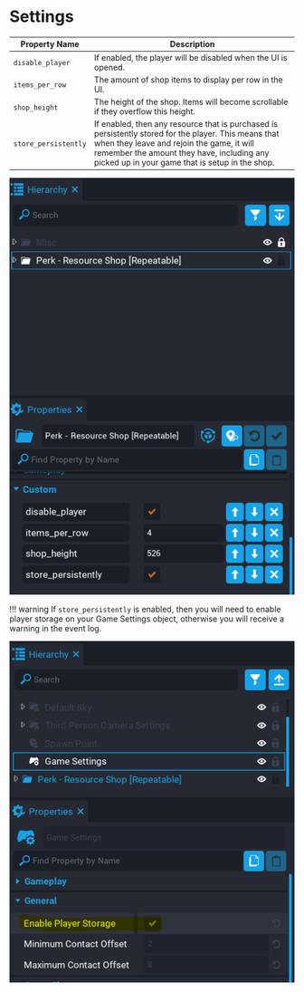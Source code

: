 # Settings

| Property Name | Description |
| ------------- | ----------- |
| `disable_player` | If enabled, the player will be disabled when the UI is opened. |
| `items_per_row` | The amount of shop items to display per row in the UI. |
| `shop_height` | The height of the shop.  Items will become scrollable if they overflow this height. |
| `store_persistently` | If enabled, then any resource that is purchased is persistently stored for the player.  This means that when they leave and rejoin the game, it will remember the amount they have, including any picked up in your game that is setup in the shop. |

![](/images/resource-shop/3.png)

!!! warning
	If `store_persistently` is enabled, then you will need to enable player storage on your Game Settings object, otherwise you will receive a warning in the event log.
	
![](/images/resource-shop/4.png)
